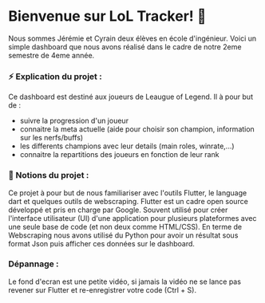 # Bienvenue sur LoL Tracker! 👋

Nous sommes Jérémie et Cyrain deux élèves en école d'ingénieur. Voici un simple dashboard que nous avons réalisé dans le cadre de notre 2eme semestre de 4eme année.

### ⚡ Explication du projet :

Ce dashboard est destiné aux joueurs de Leaugue of Legend. Il à pour but de :
- suivre la progression d'un joueur
- connaitre la meta actuelle (aide pour choisir son champion, information sur les nerfs/buffs)
- les differents champions avec leur details (main roles, winrate,...)
- connaitre la repartitions des joueurs en fonction de leur rank

### 🔭 Notions du projet :

Ce projet à pour but de nous familiariser avec l'outils Flutter, le language dart et quelques outils de webscraping.
Flutter est un cadre open source développé et pris en charge par Google. Souvent utilisé pour créer l'interface utilisateur (UI) d'une application pour plusieurs plateformes avec une seule base de code (et non deux comme HTML/CSS).
En terme de Webscraping nous avons utilisé du Python pour avoir un résultat sous format Json puis afficher ces données sur le dashboard.

### Dépannage :

Le fond d'ecran est une petite vidéo, si jamais la vidéo ne se lance pas revener sur Flutter et re-enregistrer votre code (Ctrl + S).
